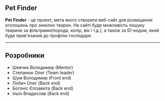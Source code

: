 <h2>Pet Finder</h2>
<p><b>Pet Finder</b> - це проект, мета якого створити веб-сайт для розміщення оголошень про зниклих тварин. На сайті буде можливість пошуку тварини за фільтрами(порода, колір, вік і т.д.), а також за ID-кодом, який буде прив'язаний до профілю господаря.</b></p>
<hr>
<h2>Розробники</h2>
<ul>
  <li>Шевчик Володимир (Mentor)</li>
  <li>Степанюк Олег (Team leader)</li>
  <li>Шум Володимир (Front end)</li>
  <li>Лобач Олег (Back end)</li>
  <li>Богоніс Єлізавета (Back end)</li>
  <li>Ільїн Владислав (Back end)</li>
</ul>
